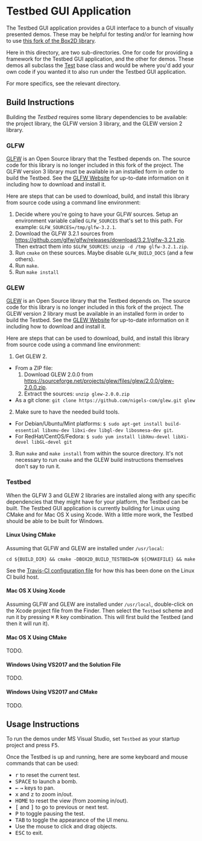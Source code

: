 # Testbed GUI Application

The Testbed GUI application provides a GUI interface to a bunch of visually
presented demos. These may be helpful for testing and/or for learning how to use
[this fork of the Box2D library](https://github.com/louis-langholtz/Box2D).

Here in this directory, are two sub-directories. One for code for providing a
framework for the Testbed GUI application, and the other for demos. These demos
all subclass the [Test](Framework/Test.hpp) base class and would be where you'd
add your own code if you wanted it to also run under the Testbed GUI
application.

For more specifics, see the relevant directory.

## Build Instructions

Building the *Testbed* requires some library dependencies to be available:
the project library, the GLFW version 3 library, and the GLEW version 2 library.

### GLFW

[GLFW](http://www.glfw.org) is an Open Source library that the Testbed depends
on. The source code for this library is no longer included in this fork of
the project. The GLFW version 3 library must be available in an installed form
in order to build the Testbed. See the [GLFW Website](http://www.glfw.org) for
up-to-date information on it including how to download and install it.

Here are steps that can be used to download, build, and install this library
from source code using a command line environment:
1. Decide where you're going to have your GLFW sources. Setup an environment
   variable called `GLFW_SOURCES` that's set to this path. For example:
     `GLFW_SOURCES=/tmp/glfw-3.2.1`.
2. Download the GLFW 3.2.1 sources from
   https://github.com/glfw/glfw/releases/download/3.2.1/glfw-3.2.1.zip. Then
   extract them into `$GLFW_SOURCES`: `unzip -d /tmp glfw-3.2.1.zip`.
3. Run `cmake` on these sources. Maybe disable `GLFW_BUILD_DOCS` (and a few
   others).
4. Run `make`.
5. Run `make install`

### GLEW

[GLEW](http://glew.sourceforge.net) is an Open Source library that the Testbed
depends on. The source code for this library is no longer included in this fork
of the project. The GLEW version 2 library must be available in an installed
form in order to build the Testbed. See the
[GLEW Website](http://glew.sourceforge.net) for up-to-date information on it
including how to download and install it.

Here are steps that can be used to download, build, and install this library
from source code using a command line environment:
1. Get GLEW 2.
  - From a ZIP file:
    1. Download GLEW 2.0.0 from
       https://sourceforge.net/projects/glew/files/glew/2.0.0/glew-2.0.0.zip.
    2. Extract the sources: `unzip glew-2.0.0.zip`
  - As a git clone: `git clone https://github.com/nigels-com/glew.git glew`
2. Make sure to have the needed build tools.
  - For Debian/Ubuntu/Mint platforms: `$ sudo apt-get install build-essential libxmu-dev libxi-dev libgl-dev libosmesa-dev git`.
  - For RedHat/CentOS/Fedora:  `$ sudo yum install libXmu-devel libXi-devel libGL-devel git`
3. Run `make` and `make install` from within the source directory.
   It's not necessary to run `cmake` and the GLEW build instructions themselves
   don't say to run it.

### Testbed

When the GLFW 3 and GLEW 2 libraries are installed along with any specific
dependencies that they might have for your platform, the Testbed can be built.
The Testbed GUI application is currently building for Linux using CMake
and for Mac OS X using Xcode. With a little more work, the Testbed should be
able to be built for Windows.

#### Linux Using CMake

Assuming that GLFW and GLEW are installed under `/usr/local`:

    cd ${BUILD_DIR} && cmake -DBOX2D_BUILD_TESTBED=ON ${CMAKEFILE} && make

See the [Travis-CI configuration file](../../.travis.yml) for how this has
been done on the Linux CI build host.

#### Mac OS X Using Xcode

Assuming GLFW and GLEW are installed under `/usr/local`, double-click on
the Xcode project file from the Finder. Then select the `Testbed` scheme
and run it by pressing <kbd>&#8984;</kbd> <kbd>R</kbd> key combination.
This will first build the Testbed (and then it will run it).

#### Mac OS X Using CMake

TODO.

#### Windows Using VS2017 and the Solution File

TODO.

#### Windows Using VS2017 and CMake

TODO.

## Usage Instructions

To run the demos under MS Visual Studio, set `Testbed` as your startup project and press <kbd>F5</kbd>.

Once the Testbed is up and running, here are some keyboard and mouse commands
that can be used:
- <kbd>r</kbd> to reset the current test.
- <kbd>SPACE</kbd> to launch a bomb.
- <kbd>&larr;</kbd> <kbd>&rarr;</kbd> keys to pan.
- <kbd>x</kbd> and <kbd>z</kbd> to zoom in/out.
- <kbd>HOME</kbd> to reset the view (from zooming in/out).
- <kbd>[</kbd> and <kbd>]</kbd> to go to previous or next test.
- <kbd>P</kbd> to toggle pausing the test.
- <kbd>TAB</kbd> to toggle the appearance of the UI menu.
- Use the mouse to click and drag objects.
- <kbd>ESC</kbd> to exit.
